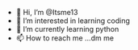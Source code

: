 - 👋 Hi, I’m @Itsme13
- 👀 I’m interested in learning coding
- 🌱 I’m currently learning python
- 📫 How to reach me ...dm me

<!---
Itsme13/Itsme13 is a ✨ special ✨ repository because its `README.md` (this file) appears on your GitHub profile.
You can click the Preview link to take a look at your changes.
--->
